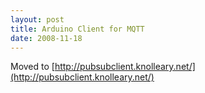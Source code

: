 ```yaml
---
layout: post
title: Arduino Client for MQTT
date: 2008-11-18
---
```


Moved to [http://pubsubclient.knolleary.net/](http://pubsubclient.knolleary.net/)